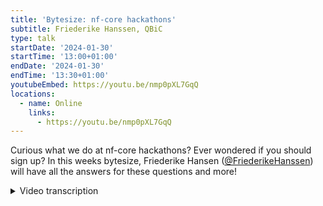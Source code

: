 ```yaml
---
title: 'Bytesize: nf-core hackathons'
subtitle: Friederike Hanssen, QBiC
type: talk
startDate: '2024-01-30'
startTime: '13:00+01:00'
endDate: '2024-01-30'
endTime: '13:30+01:00'
youtubeEmbed: https://youtu.be/nmp0pXL7GqQ
locations:
  - name: Online
    links:
      - https://youtu.be/nmp0pXL7GqQ
---
```


Curious what we do at nf-core hackathons? Ever wondered if you should sign up? In this weeks bytesize, Friederike Hansen ([@FriederikeHanssen](https://github.com/FriederikeHanssen)) will have all the answers for these questions and more!

<details markdown="1"><summary>Video transcription</summary>

:::note
The content has been edited to make it reader-friendly
:::

[0:01](https://youtu.be/nmp0pXL7GqQ&t=1)
Welcome, everyone, to this week's bytesize talk. With us today is Rike Hansen from the QBiC in Tübingen, and she's going to talk about everything you need to know about hackathons. Keeping in mind, there's one coming up very soon. Off to you, Rike.

[0:16](https://youtu.be/nmp0pXL7GqQ&t=16)
Hey, thank you. Or at least I'll try to talk about everything relating hackathons. To get started, maybe quickly, what do we mean by hackathon? I don't know what the official definition of hackathon is, but what we mean is we just want to meet up for a few days with other like-minded people and spend some time coding together, maybe actually close some issues that have been hanging out for a long time and just enjoy each other's company and work together. Who is this aimed at hugely? We aim hackathons at people that are experienced in Nextflow and are interested in contributing to nf-core pipelines, to various nf-core infrastructure things, or also to Nextflow plugins. If you're completely new to Nextflow, the hackathon might not be quite the right fit for you yet, but instead we have run several community trainings a year, usually also around the hackathon before, that you can attend. All the material for this is also online and the recordings of it are on YouTube. You can go back, rewatch it, or also do it whenever you have time to do so.

[1:30](https://youtu.be/nmp0pXL7GqQ&t=90)
We have two setups for hackathons. We do some in person where most people meet and then we do some online. We do the in-person one, usually in Barcelona in fall, roughly. Then we also recently started having one in Boston. The other one that we do is online. For this, we use Gathertown, just like a little platform where you can log in, you can have your little avatar that you see there. You can walk around, you can easily interact with people. You can go to enclosed spaces to communicate with a bunch of people, but don't bother anybody else. It's really easy to use to just get this hackathon and group feeling while being online. It also has a bunch of fun little things like dogs you can pet and Go-cards you can race around. We've been using gather for quite some time and it's worked really well. There are a couple of things to keep in mind. You need to use the email address that you registered with for the hackathon. If Gathertown is sounds a little bit complicated or you don't really know how to use it. James made an entire bytesize just about gather that you can check out.

[2:49](https://youtu.be/nmp0pXL7GqQ&t=169)
Online hackathons are also usually once a year and they tend to be in March, let's say spring. Last year we extended the online hackathons to having distributed local sites. We encourage people at the institute, at their workplace to have small gatherings of people that are around to mix a little bit this online only, but hackathon together with the in-person feeling of it. These are pictures from last year and by making the slide, this was probably the slide I had most fun with going back to and finding all the group pictures from the hackathon in March last year. If you want to host one of these distributed sites, it's very low stakes and low effort to make it as easy as possible. Essentially the only two things you need to do if you want to host one is you need to book a room and you need to add yourself to the website. You can see here already a bunch of people have registered for the upcoming hackathon. Then when people sign up for the hackathon, they can find your site and register there up until the maximum number of people has reached. Then you just program together. We do ask people to be online on gather while they meet, to stay in touch with everyone else, since the majority of people will not be in the room with you. So, don't forget to bring your headphones to not bother anybody.

[4:10](https://youtu.be/nmp0pXL7GqQ&t=250)
How do we normally do hackathons? We subdivide ourselves and topics, formerly groups. Typically we have a topic or a group that centers around pipelines. People that want to work on existing or new nf-core pipelines, then we have a topic that centers around modules and sub workflows, topic on infrastructure, nf-core tools and website development. We tend to have a few more depending on what we're doing at the time. Recently we had topics focused around nf-tests or Nextflow plugins or documentation. You are not at all bound by it, it just helps us organize a little bit. Throughout the hackathon, you can switch around as you want. You might develop modules to be used in your pipeline that you then like to add on. We just use these topics to organize, but you can do whatever you want and just move around as you please.

[5:27](https://youtu.be/nmp0pXL7GqQ&t=327)
We communicate as always in nf-core via Slack. We set up specific hackathon channels. Here I already made up some that we will probably have for the upcoming hackathons. We have a central channel where general stuff like announcements or wrap-up is happening. These things are posted. Then for each topic, we have a channel to find people that are working on the same thing or to get help or just talk to people there. We organize all of our issues and features in GitHub project boards. For each hackathon, we create a new one. If you go to the nf-core GitHub site, you will find this tag project. Then there you will find the link to the hackathon project board. There we collect any issues or features that people want to work on. You can also add your issue if you want to work on this during the hackathon. It helps us to organize, it helps other people find issues if they're looking for work. It helps to make sure that not two people work on the same thing. It's really nice to have. Also it helps us track what needs reviews, what has been done, and just the current state of things. If you can't find it, we also have a website for every hackathon where the Slack group is linked, all the topics are listed, and also the link to the project board is listed. Here at the bottom, you can see it in gray.

[7:01](https://youtu.be/nmp0pXL7GqQ&t=421)
During the hackathon, we have all of these issue cards, these are the same issues that you have in your pipelines or modules, they're just linked there and we can use them there. If you pick an issue to work on on the project board, don't forget to assign yourself just so everybody else knows that somebody is working on it, or you also can more easily find people to help you out on these issues and then also update the status. You see the little drop down menu that says "to do", "in progress", "done", and "in review". Just by updating the status, it's easier to keep track.

[7:39](https://youtu.be/nmp0pXL7GqQ&t=459)
One of the probably the most important parts actually is reviews. These are also the ones that usually end up being quite a bottleneck. We need to review everything, all the pull requests before merging them in. We need people to do this. Review as you go. Also in some groups, we have tried out review buddies. For example, two pipeline groups, RNA-Seq and raredisease, so that they exchange reviews with each other to get them done more quickly. Also don't forget to add the ready for review in your status and drop the link on the request review channel on Slack just to raise awareness and also return reviews. If you just worked on a module and open a PR, maybe take five minutes to pick another PR to review. If you're unsure if you should give an approving review, you can also just comment on it. This is also really helpful for other people.

[8:42](https://youtu.be/nmp0pXL7GqQ&t=522)
Throughout the Hackathon day, you will be bothered by your topic leaders to fill out some progress slides. At the end of each Hackathon day, we have some up slides that just give a very high level overview of the day, what happened, which modules were worked on here, for example, what that Hackathon, we were particularly talking about nf-tests. We highlighted this or other interesting things like a new sub workflow was added. It is there to update everyone else and also to celebrate ourselves a little bit for the achievements.

[9:39](https://youtu.be/nmp0pXL7GqQ&t=579)
To sum up how to contribute at a Hackathon: Go on Slack chat with your group, then find an issue and assign yourself and start working on it. Open a PR and request a review. Maybe while you're waiting for the review, review one back and then update the progress slides. Then don't forget to celebrate, get up, get a cup of coffee, get some snacks, take a walk and then start over again. All the information for all the Hackathons is also always linked on the website. For each Hackathon, you will find an individual site. Here's the March one already linked.

[10:02](https://youtu.be/nmp0pXL7GqQ&t=602)
A couple of things before I finish, if you're very familiar with Nextflow, but you are not so familiar with nf-core yet, we have a bunch of bytesize talks that cover individual aspects, like how do we do testing, linting, how do people have their code environments set up, what is nf-test, all these things that could be very useful. Maybe check out those. If you're planning to work on a new pipeline, be sure to propose it in the new pipelines channel before the Hackathon. Whenever somebody has a new pipeline, they get proposed and then we talk about it. Does it fit into another pipeline? Can it be a standalone pipeline? What should the name be? And it takes a little bit of time and if you propose a new pipeline at a Hackathon, you might not actually be able to work on it because people didn't have time to review it or discussions took too long. If you want to work on a new pipeline at a Hackathon, come to the new pipelines channel and write about it there. Also maybe when you sign up for the Hackathon, consider a little bit what you want to work on. It's nice to get in touch with others beforehand and find some collaborators on something and then you can start right away on Monday morning. Last but not least, I hope this goes without saying, but we have a code of conduct that says, don't be mean, be inclusive, be friendly, and everybody who attends one of our events needs to adhere to it.

[11:30](https://youtu.be/nmp0pXL7GqQ&t=690)
As Fran mentioned, we have a Hackathon coming up in March from the 18th to the 20th and we are still looking for a lot of local site organizers. If you're thinking about it, I can definitely recommend it. We did it last year and it wasn't a lot of effort and we had a lot of fun to do it. If you have questions about it, I'm also happy to answer anything there. Okay. Thank you very much.

[11:54](https://youtu.be/nmp0pXL7GqQ&t=714)
(host) Thank you so much. I have now allowed everyone to unmute themselves to start their video. If there are any questions, please ask away.

(speaker) Any in the chat?

(host) There's a lot of thank yous in the chat, but I have a question. I actually have a question.

(question) If you are interested in working with Nextflow and nf-core, but you don't actually have your own pipeline, you just learned Nextflow with one of the courses, what is it you can do at a Hackathon?

(speaker) So one thing that I think always works really well is pick some of the modules and contribute those. They're very self-contained packages usually. You have one module, it's very achievable to add this one tool, I think, minus a couple of difficult points like test data or so. For this, you don't need any pipeline. The modules are completely independent of pipelines and you can always contribute there. But also if you want to contribute to a pipeline, a Hackathon is a great way to meet the developers, to get in touch with them and work together with them as well.

[13:14](https://youtu.be/nmp0pXL7GqQ&t=794)
(question) Thank you very much. Yeah. I have a question. If we have like an idea to work on something, what's the proposed procedure to actually start on to work on like a certain component of a pipeline that we feel is missing or something like that?

(speaker) Like maybe adding a new feature to an existing-

(question cont) Yes, for example, yes.

(answer) Add an issue to the GitHub repository of the pipeline, maybe talk to the people who developed the pipeline if something is already going on and then it will be added to the issue board and then you can just work on it. If it for some reason didn't end up on the project board for the Hackathon, don't worry. You can still work on it and we'll add it later.

(question cont) Thank you very much

[14:02](https://youtu.be/nmp0pXL7GqQ&t=842)
(host) There is a question in the chat. Can we work on nf-core style workflows, for example, nf-core template-based workflows using nf-core modules?

(answer) Sure, nobody's keeping you from anything. I guess we can say that any nf-core related work is very welcome at the Hackathons. It often doesn't have to fit in any of the specific topics that we choose. You can work on anything. It's more that we try to organize it a little bit to help people, but if you have something you want to work on, go for it. If it isn't on the project board, don't worry about it. Just add it later. Or if it doesn't fit there, also good. Maybe you found something completely new to work on that you just came up with back then like a completely new topic. It's all good. All very welcome.

[14:58](https://youtu.be/nmp0pXL7GqQ&t=898)
(question) Hello. I'm fairly beginner. I've played around with nf-core. I've written my own very simple, like read QC pipelines in Nextflow just to see how things are working. Do you think a Hackathon would be suitable for someone like me?

(answer) I think so. I mean, if you already know Nextflow a little bit and you know nf-core a little bit, I think it's perfectly fine. We just want to make clear that we don't have any training sessions at the Hackathon and we don't have typically people there that are dedicated to train other people. But if you have a few components you want to work on or just chat with people, then that's good, I think.

(question cont.) Cool. Just to follow up, do I need to be added to the nf-core GitHub to be able to?

(answer cont) Yes. Very good point. Typically, before you start a Hackathon, I meant to mention this, before you join the Hackathon, make sure you sign up to Slack and to the GitHub repository. Typically, there's also, an email or maybe it's in the signup sheet that you need to do it. But yes, there's two very important points. Thanks.

(host) I also want to clarify, even though we're not there to have the training events or anything if you're a beginner and you have questions, of course, ask those questions straight away. Don't hesitate. We're happy to answer any questions anyway, I mean, even outside of Hackathons. But there you might actually find people in the room that can immediately answer the questions.

(question cont.) That's actually awesome. Excellent.

[16:45](https://youtu.be/nmp0pXL7GqQ&t=965)
(question) Can infrastructure and DevOps professionals participate in the Hackathon or is this Hackathon focused solely on developing new code?

(answer) No, they do and they have participated on it or developing, I don't know, and maybe you mean like GitHub actions or something for deployment and so on. We have a bunch of people who work on this. I think actually last Hackathon, we had a group that was dedicated to DevOps.

[17:13](https://youtu.be/nmp0pXL7GqQ&t=1033)
(host) Are there any more questions? No, I think we covered it all. Then I would like to thank you, Rike, for this great presentation and everyone in the audience for listening and as usual, the Chan Zuckerberg Initiative for funding our bytesize talks. If you're interested, don't forget to sign up for the Hackathon or maybe even to host a site. Thank you.

</details>
